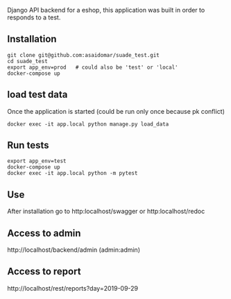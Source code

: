 Django API backend for a eshop, this application was built in order to responds to a test.


## Installation
```
git clone git@github.com:asaidomar/suade_test.git
cd suade_test
export app_env=prod   # could also be 'test' or 'local'
docker-compose up
```
## load test data
Once the application is started (could be run only once because pk conflict)
```
docker exec -it app.local python manage.py load_data
```

## Run tests
```
export app_env=test
docker-compose up
docker exec -it app.local python -m pytest
```
## Use
After installation go to http:localhost/swagger or http:localhost/redoc


## Access to admin
http://localhost/backend/admin (admin:admin)

## Access to report
http://localhost/rest/reports?day=2019-09-29

